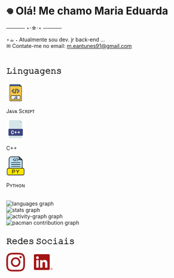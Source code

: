 
   <h1>
       𖦹 Olá! Me chamo Maria Eduarda
 </h1>

<p>───── ⋆⋅☆⋅⋆ ─────</p>

⋆☕︎ ˖ Atualmente sou dev. jr back-end ... <br>
✉︎ Contate-me no email: m.eantunes91@gmail.com <br> 
<br>

<h2>𝙻𝚒𝚗𝚐𝚞𝚊𝚐𝚎𝚗𝚜</h2>

   <div class="icon-description-block">
        <img src="icons/js.png" width="50" height="50" alt="Ícone JavaScript">
        <p>Jᴀᴠᴀ Sᴄʀɪᴘᴛ</p>
    </div>

   <div class="icon-description-block">
        <img src="icons/c++.png" width="50" height="50" alt="Ícone C++">
        <p>C++</p>
    </div>

   <div class="icon-description-block">
        <img src="icons/py.png" width="50" height="50" alt="Ícone Python">
        <p>Pʏᴛʜᴏɴ</p>
    </div>
<br>

<div align="left">
  <img src="https://github-readme-stats.vercel.app/api/top-langs?username=Mary-Eduarda&locale=en&hide_title=false&layout=compact&card_width=320&langs_count=5&theme=dracula&hide_border=false&order=2" height="150" alt="languages graph" /> <br>
  <img src="https://github-readme-stats.vercel.app/api?username=Mary-Eduarda&hide_title=false&hide_rank=false&show_icons=true&include_all_commits=true&count_private=true&disable_animations=false&theme=dracula&locale=en&hide_border=false&order=1" height="150" alt="stats graph" /> <br>
  <img src="https://github-readme-activity-graph.vercel.app/graph?username=Mary-Eduarda&radius=16&theme=dracula&area=true&order=5" height="300" alt="activity-graph graph"  />
</div>

<picture>
  <source media="(prefers-color-scheme: dark)" srcset="https://raw.githubusercontent.com/Mary-Eduarda/Mary-Eduarda/output/pacman-contribution-graph-dark.svg">
  <source media="(prefers-color-scheme: light)" srcset="https://raw.githubusercontent.com/Mary-Eduarda/Mary-Eduarda/output/pacman-contribution-graph.svg">
  <img alt="pacman contribution graph" src="https://raw.githubusercontent.com/Mary-Eduarda/Mary-Eduarda/output/pacman-contribution-graph.svg">
</picture>


<h2>𝚁𝚎𝚍𝚎𝚜 𝚂𝚘𝚌𝚒𝚊𝚒𝚜</h2>
  <a href="https://www.instagram.com/mee_marys/" target="_blank"><img src="icons/instagram1.png"  width="50" height="50" style="margin-right: 20px"></a>
  <a href="https://www.linkedin.com/in/maria-eduarda-a-r152025" target="_blank"><img src="icons/linkedin1.png" width="50" height="50" style="margin-right: 20px"></a>
